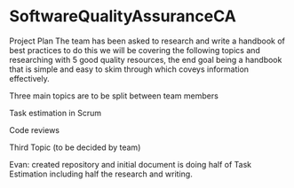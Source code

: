 # SoftwareQualityAssuranceCA
Project Plan
The team has been asked to research and write a handbook of best practices
to do this we will be covering the following topics and researching with 5 good quality resources,
the end goal being a handbook that is simple and easy to skim through which coveys information
effectively.

Three main topics are to be split between team members 

Task estimation in Scrum

Code reviews

Third Topic (to be decided by team)



Evan: created repository and initial document is doing half of Task Estimation including half the research and writing.
